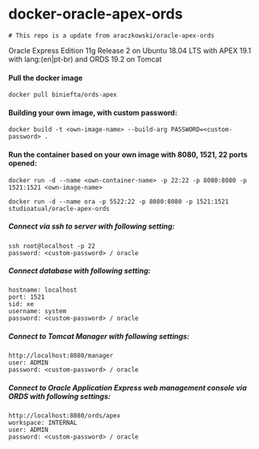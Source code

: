 # docker-oracle-apex-ords

    # This repo is a update from araczkowski/oracle-apex-ords

Oracle Express Edition 11g Release 2 on Ubuntu 18.04 LTS with APEX 19.1 with lang:(en|pt-br) and ORDS 19.2 on Tomcat

#### Pull the docker image
    
    docker pull biniefta/ords-apex

#### Building your own image, with custom password:

    docker build -t <own-image-name> --build-arg PASSWORD=<custom-password> .

#### Run the container based on your own image with 8080, 1521, 22 ports opened:

    docker run -d --name <own-container-name> -p 22:22 -p 8080:8080 -p 1521:1521 <own-image-name>
    
    docker run -d --name ora -p 5522:22 -p 8080:8080 -p 1521:1521 studioatual/oracle-apex-ords

##### Connect via ssh to server with following setting:

    ssh root@localhost -p 22
    password: <custom-password> / oracle

##### Connect database with following setting:

    hostname: localhost
    port: 1521
    sid: xe
    username: system
    password: <custom-password> / oracle

##### Connect to Tomcat Manager with following settings:

    http://localhost:8080/manager
    user: ADMIN
    password: <custom-password> / oracle

##### Connect to Oracle Application Express web management console via ORDS with following settings:

    http://localhost:8080/ords/apex
    workspace: INTERNAL
    user: ADMIN
    password: <custom-password> / oracle

